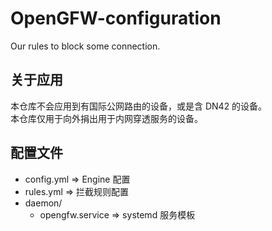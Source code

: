 # OpenGFW-configuration

Our rules to block some connection.

## 关于应用

本仓库不会应用到有国际公网路由的设备，或是含 DN42 的设备。  
本仓库仅用于向外捐出用于内网穿透服务的设备。

## 配置文件

- config.yml => Engine 配置
- rules.yml => 拦截规则配置
- daemon/
  - opengfw.service => systemd 服务模板
